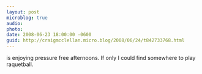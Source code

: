 ```yaml
---
layout: post
microblog: true
audio: 
photo: 
date: 2008-06-23 18:00:00 -0600
guid: http://craigmcclellan.micro.blog/2008/06/24/t842733768.html
---
```

is enjoying pressure free afternoons. If only I could find somewhere to play raquetball.
